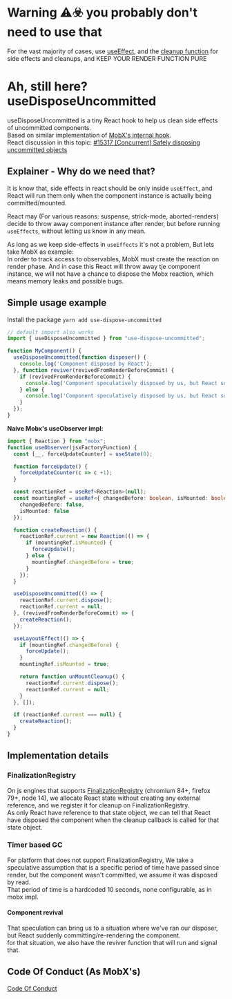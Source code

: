 # Warning ⚠️☣️ you probably don't need to use that
For the vast majority of cases, use [useEffect](https://reactjs.org/docs/hooks-reference.html#useeffect), and the [cleanup function](https://reactjs.org/docs/hooks-reference.html#cleaning-up-an-effect) for side effects and cleanups, and KEEP YOUR RENDER FUNCTION PURE

# Ah, still here? useDisposeUncommitted

useDisposeUncommitted is a tiny React hook to help us clean side effects of uncommitted components.  
Based on similar implementation of [MobX's internal hook](https://github.com/mobxjs/mobx/blob/5d5eb89/packages/mobx-react-lite/src/utils/createReactionCleanupTrackingUsingFinalizationRegister.ts).  
React discussion in this topic: [#15317 [Concurrent] Safely disposing uncommitted objects](https://github.com/facebook/react/issues/15317)

## Explainer - Why do we need that?
It is know that, side effects in react should be only inside `useEffect`, and React will run them only when the component instance is actually being committed/mounted.  

React may (For various reasons: suspense, strick-mode, aborted-renders) decide to throw away component instance after render, but before running `useEffects`, without letting us know in any mean.

As long as we keep side-effects in `useEffects` it's not a problem, But lets take MobX as example:  
In order to track access to observables, MobX must create the reaction on render phase.
And in case this React will throw away tje component instance, we will not have a chance to dispose the Mobx reaction, which means memory leaks and possible bugs.

## Simple usage example
Install the package `yarn add use-dispose-uncommitted`
```js
// default import also works
import { useDisposeUncommitted } from "use-dispose-uncommitted";

function MyComponent() {
  useDisposeUncommitted(function disposer() {
    console.log('Component disposed by React');
  }, function reviver(revivedFromRenderBeforeCommit) {
    if (revivedFromRenderBeforeCommit) {
      console.log('Component speculatively disposed by us, but React suddenly re-rendered it');
    } else {
      console.log('Component speculatively disposed by us, but React suddenly mounted it');
    }
  });
}
```

**Naive Mobx's useObserver impl:**
```ts
import { Reaction } from "mobx";
function useObserver(jsxFactoryFunction) {
  const [__, forceUpdateCounter] = useState(0);

  function forceUpdate() {
    forceUpdateCounter(c => c +1);
  }

  const reactionRef = useRef<Reaction>(null);
  const mountingRef = useRef<{ changedBefore: boolean, isMounted: boolean }>({
    changedBefore: false,
    isMounted: false
  });

  function createReaction() {
    reactionRef.current = new Reaction(() => {
      if (mountingRef.isMounted) {
        forceUpdate();
      } else {
        mountingRef.changedBefore = true;
      }
    });
  }

  useDisposeUncommitted(() => {
    reactionRef.current.dispose();
    reactionRef.current = null;
  }, (revivedFromRenderBeforeCommit) => {
    createReaction();
  });

  useLayoutEffect(() => {
    if (mountingRef.changedBefore) {
      forceUpdate();
    }
    mountingRef.isMounted = true;

    return function unMountCleanup() {
      reactionRef.current.dispose();
      reactionRef.current = null;
    }
  }, []);

  if (reactionRef.current === null) {
    createReaction();
  }
}
```


## Implementation details
### FinalizationRegistry
On js engines that supports
[FinalizationRegistry](https://developer.mozilla.org/en-US/docs/Web/JavaScript/Reference/Global_Objects/FinalizationRegistry) (chromium 84+, firefox 79+, node 14), we allocate React state without creating any external reference, and we register it for cleanup on FinalizationRegistry.  
As only React have reference to that state object, we can tell that React have disposed the component when the cleanup callback is called for that state object.


### Timer based GC
For platform that does not support FinalizationRegistry, We take a speculative assumption that is a specific period of time have passed since render, but the component wasn't committed, we assume it was disposed by read.  
That period of time is a hardcoded 10 seconds, none configurable, as in mobx impl.
#### Component revival
That speculation can bring us to a situation where we've ran our disposer, but React suddenly committing/re-rendering the component.  
for that situation, we also have the reviver function that will run and signal that. 

## Code Of Conduct (As MobX's)
[Code Of Conduct](https://github.com/mobxjs/mobx/blob/main/CODE_OF_CONDUCT.md)
